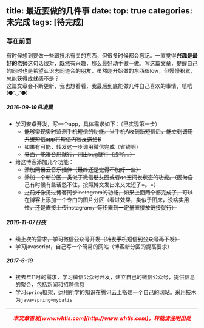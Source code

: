 title: 最近要做的几件事
date:
top: true
categories: 未完成
tags: [待完成]
---

### 写在前面
有时候想到要做一些跟技术有关的东西，但很多时候都会忘记。一直觉得**兴趣是最好的老师**这句话很对，既然有兴趣，那么最好动手做一做。写这篇文章，提醒自己的同时也是希望认识志同道合的朋友，虽然刚开始做的东西很low，但慢慢积累，总能获得成就感不是？</br>
这篇文章会不断更新，我也想看看，我最后到底能做几件自己喜欢的事情，嘻嘻(●'◡'●)

##### 2016-09-19日凌晨
- 学习安卓开发，写一个app，具体需求如下：（已实现第一步）
  + ~~能够实现实时监测手机短信的功能。当手机A收到新短信后，能立刻调用系统短信app将短信内容发送给B~~
  + 如果有可能，转发这一步调用微信完成（省钱啊）
  + ~~界面，能凑合用就行，别出bug就行（没写。。）~~
- 给这博客添加几个功能：
  + ~~添加网易云音乐插件（最终还是觉得不加好一些）~~
  + ~~添加一个新分区，类似于微信朋友圈或者qq空间发状态的功能。（因为自己有时候有些话憋不住，按照博文发出来又太短了=。=）~~
  + ~~之前好像见过博客同步instagram的功能，如果上面两个都完成了，可以在博客上添加一个专门的图片分区（看过效果，类似于图床，没啥实用性，还是直接上传instagram，等积累到一定量直接放链接就行）~~

##### 2016-11-07日夜
- ~~续上次的需求，学习微信公众号开发（转发手机短信到公众号再下发）~~
- ~~学习javascript，自己写一个简易的网站（博客新分区的提高要求）~~

##### 2017-6-19
- 接去年11月的需求，学习微信公众号开发，建立自己的微信公众号，提供信息的聚合，包括新闻和招聘信息
- 学习`spring`框架，运用所学的知识在腾讯云上搭建一个自己的网站。采用技术为`java+spring+mybatis`


---
<div align="center" style="color:red;width=80px;height:90px;" onmouseout="this.style.border='1px solid blue'" onmouseover="this.style.border='none'">
<p style="font-weight:bold;font-style:italic;">本文章首发[www.whtis.com](http://www.whtis.com)，转载请注明出处</p>
</div>
